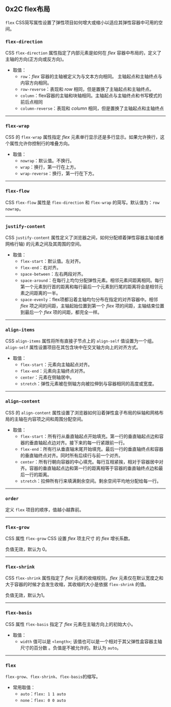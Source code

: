 ## 0x2C flex布局

`flex` CSS简写属性设置了弹性项目如何增大或缩小以适应其弹性容器中可用的空间。

### `flex-direction`

CSS `flex-direction` 属性指定了内部元素是如何在 $flex$ 容器中布局的，定义了主轴的方向(正方向或反方向)。

- 取值：
  - `row`：$flex$ 容器的主轴被定义为与文本方向相同。 主轴起点和主轴终点与内容方向相同。
  - `row-reverse`：表现和 $row$ 相同，但是置换了主轴起点和主轴终点。
  - `column`：flex容器的主轴和块轴相同。主轴起点与主轴终点和书写模式的前后点相同
  - `column-reverse`：表现和 $column$ 相同，但是置换了主轴起点和主轴终点


----------


### `flex-wrap`

CSS 的 `flex-wrap` 属性指定 $flex$ 元素单行显示还是多行显示。如果允许换行，这个属性允许你控制行的堆叠方向。

- 取值：
  - `nowrap`：默认值。不换行。
  - `wrap`：换行，第一行在上方。
  - `wrap-reverse`：换行，第一行在下方。


----------


### `flex-flow`

CSS `flex-flow` 属性是 `flex-direction` 和 `flex-wrap` 的简写。默认值为：`row nowrap`。


----------


### `justify-content`

CSS `justify-content` 属性定义了浏览器之间，如何分配顺着弹性容器主轴(或者网格行轴) 的元素之间及其周围的空间。

- 取值：
  - `flex-start`：默认值。左对齐。
  - `flex-end`：右对齐。
  - `space-between`：左右两段对齐。
  - `space-around`：在每行上均匀分配弹性元素。相邻元素间距离相同。每行第一个元素到行首的距离和每行最后一个元素到行尾的距离将会是相邻元素之间距离的一半。
  - `space-evenly`：flex项都沿着主轴均匀分布在指定的对齐容器中。相邻 $flex$ 项之间的间距，主轴起始位置到第一个 $flex$ 项的间距，主轴结束位置到最后一个 $flex$ 项的间距，都完全一样。


----------


### `align-items`

CSS `align-items` 属性将所有直接子节点上的 `align-self` 值设置为一个组。`align-self` 属性设置项目在其包含块中在交叉轴方向上的对齐方式。

- 取值：
  - `flex-start`：元素向主轴起点对齐。
  - `flex-end`：元素向主轴终点对齐。
  - `center`：元素在侧轴居中。
  - `stretch`：弹性元素被在侧轴方向被拉伸到与容器相同的高度或宽度。


----------


### `align-content`

CSS 的 `align-content` 属性设置了浏览器如何沿着弹性盒子布局的纵轴和网格布局的主轴在内容项之间和周围分配空间。

- 取值：
  - `flex-start`：所有行从垂直轴起点开始填充。第一行的垂直轴起点边和容器的垂直轴起点边对齐。接下来的每一行紧跟前一行。
  - `flex-end`：所有行从垂直轴末尾开始填充。最后一行的垂直轴终点和容器的垂直轴终点对齐。同时所有后续行与前一个对齐。
  - `center`：所有行朝向容器的中心填充。每行互相紧挨，相对于容器居中对齐。容器的垂直轴起点边和第一行的距离相等于容器的垂直轴终点边和最后一行的距离。
  - `stretch`：拉伸所有行来填满剩余空间。剩余空间平均地分配给每一行。


----------


### `order`

定义 `flex` 项目的顺序，值越小越靠前。


----------


### `flex-grow`

CSS 属性 `flex-grow` CSS 设置 $flex$ 项主尺寸 的 $flex$ 增长系数。

负值无效，默认为 0。


----------


### `flex-shrink`

CSS `flex-shrink` 属性指定了 $flex$ 元素的收缩规则。$flex$ 元素仅在默认宽度之和大于容器的时候才会发生收缩，其收缩的大小是依据 `flex-shrink` 的值。

负值无效，默认为1。


----------


### `flex-basis`

CSS 属性 `flex-basis` 指定了 $flex$ 元素在主轴方向上的初始大小。

- 取值：
  - `width` 值可以是 `<length>`; 该值也可以是一个相对于其父弹性盒容器主轴尺寸的百分数 。负值是不被允许的。默认为 `auto`。


----------


### `flex`

`flex-grow`、`flex-shrink`、`flex-basis`的缩写。

- 常用取值：
  - `auto`：`flex: 1 1 auto`
  - `none`：`flex: 0 0 auto`